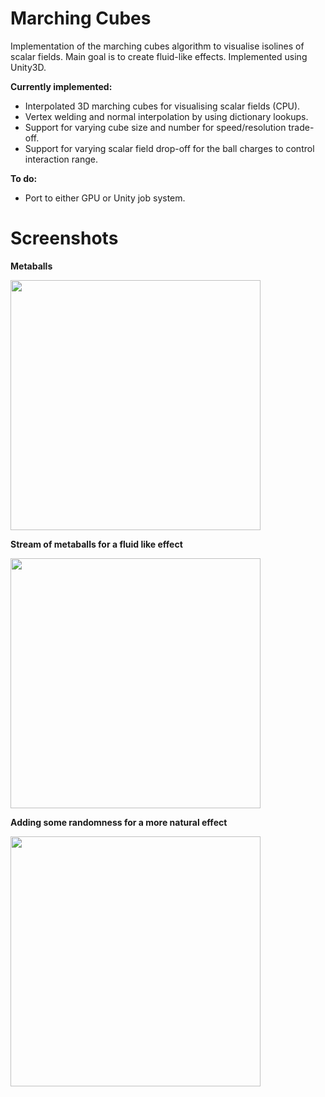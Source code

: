 # Marching Cubes

Implementation of the marching cubes algorithm to visualise isolines of scalar fields. Main goal is to create fluid-like effects. Implemented using Unity3D.

**Currently implemented:**

- Interpolated 3D marching cubes for visualising scalar fields (CPU).
- Vertex welding and normal interpolation by using dictionary lookups.
- Support for varying cube size and number for speed/resolution trade-off.
- Support for varying scalar field drop-off for the ball charges to control interaction range.

**To do:**

- Port to either GPU or Unity job system.


# Screenshots

**Metaballs**

<img src="https://raw.github.com/akoreman/Marching-Cubes-Metaballs/main/images/Metaballs.gif" width="400">

**Stream of metaballs for a fluid like effect**

<img src="https://raw.github.com/akoreman/Marching-Cubes-Metaballs/main/images/fluid.gif" width="400">

**Adding some randomness for a more natural effect**

<img src="https://raw.github.com/akoreman/Marching-Cubes-Metaballs/main/images/FluidJitter.gif" width="400">
